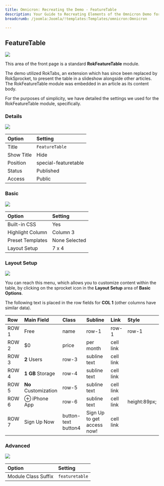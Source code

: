 ```yaml
---
title: Omnicron: Recreating the Demo - FeatureTable
description: Your Guide to Recreating Elements of the Omnicron Demo for Joomla
breadcrumb: /joomla:Joomla/!templates:Templates/omnicron:Omnicron

---
```


FeatureTable
-----

![][demo]

This area of the front page is a standard **RokFeatureTable** module.

The demo utilized RokTabs, an extension which has since been replaced by RokSprocket, to present the table in a slideshow alongside other articles. The RokFeatureTable module was embedded in an article as its content body.

For the purposes of simplicity, we have detailed the settings we used for the RokFeatureTable module, specifically.

### Details

![][demo2]

| Option     | Setting              |
| :--------- | :---------------     |
| Title      | `FeatureTable`       |
| Show Title | Hide                 |
| Position   | special-featuretable |
| Status     | Published            |
| Access     | Public               |

### Basic

![][demo3]

| Option              | Setting       |
| :------------------ | :------------ |
| Built-in CSS        | Yes           |
| Highlight Column    | Column 3      |
| Preset Templates    | None Selected |
| Layout Setup        | 7 x 4         |

### Layout Setup

![][demo5]

You can reach this menu, which allows you to customize content within the table, by clicking on the sprocket icon in the **Layout Setup** area of **Basic Options**.

The following text is placed in the row fields for **COL 1** (other columns have similar data). 

| Row   | Main Field              | Class               | Subline                    | Link      | Style        |
| :---- | :----                   | :----               | :----                      | :----     | :----        |
| ROW 1 | Free                    | name                | row-1                      | row-1     | row-1        |
| ROW 2 | $0                      | price               | per month                  | cell link |              |
| ROW 3 | <b>2</b> Users          | row-3               | subline text               | cell link |              |
| ROW 4 | <b>1 GB</b> Storage     | row-4               | subline text               | cell link |              |
| ROW 5 | <b>No</b> Customization | row-5               | subline text               | cell link |              |
| ROW 6 | ⊕ iPhone App<br />      | row-6               | subline text               | cell link | height:89px; |
| ROW 7 | Sign Up Now             | button-text button4 | Sign Up to get access now! | cell link |              |

### Advanced
![][demo4]

| Option              | Setting        |
| :------------------ | :------------  |
| Module Class Suffix | `featuretable` |

[demo]: assets/demo_7.jpg
[demo2]: assets/demo_7a.jpeg
[demo3]: assets/demo_7b.jpeg
[demo4]: assets/demo_7c.jpeg
[demo5]: assets/demo_7d.jpeg
